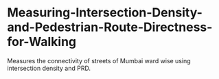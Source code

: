 # Measuring-Intersection-Density-and-Pedestrian-Route-Directness-for-Walking
Measures the connectivity of streets of Mumbai ward wise using intersection density and PRD.
